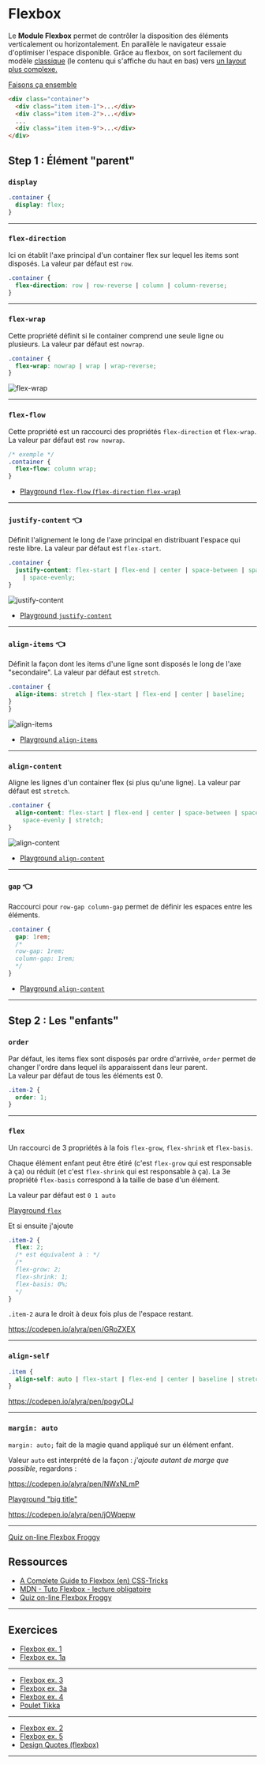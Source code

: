 # Flexbox

Le **Module Flexbox** permet de contrôler la disposition des éléments verticalement ou horizontalement. En parallèle le navigateur essaie d'optimiser l'espace disponible. Grâce au flexbox, on sort facilement du modèle [classique](https://codepen.io/alyra/debug/eYJZMVa) (le contenu qui s'affiche du haut en bas)</a> vers [un layout plus complexe.](https://codepen.io/alyra/debug/e115e4a915987967ec21f41b96c37456?editors=1100)

[Faisons ça ensemble](https://codepen.io/alyra/pen/eYJZMVa)

```html
<div class="container">
  <div class="item item-1">...</div>
  <div class="item item-2">...</div>
  ...
  <div class="item item-9">...</div>
</div>
```

## Step 1 : Élément "parent"

### <code>display</code>

```css
.container {
  display: flex;
}
```

---

### <code>flex-direction</code>

Ici on établit l'axe principal d'un container flex sur lequel les items sont disposés. La valeur par défaut est `row`.

```css
.container {
  flex-direction: row | row-reverse | column | column-reverse;
}
```

---

### <code>flex-wrap</code>

Cette propriété définit si le container comprend une seule ligne ou plusieurs. La valeur par défaut est `nowrap`.

```css
.container {
  flex-wrap: nowrap | wrap | wrap-reverse;
}
```

![flex-wrap](https://wptemplates.pehaa.com/assets/alyra/flex-wrap.png)

---

### <code>flex-flow</code>

Cette propriété est un raccourci des propriétés `flex-direction` et `flex-wrap`. La valeur par défaut est `row nowrap`.

```css
/* exemple */
.container {
  flex-flow: column wrap;
}
```

- [Playground `flex-flow` (`flex-direction` `flex-wrap`)](https://cdpn.io/alyra/debug/d0ef4e9fed51c6dcf0de9d423b642243)

---

### <code>justify-content</code> 👈

Définit l'alignement le long de l'axe principal en distribuant l'espace qui reste libre. La valeur par défaut est `flex-start`.

```css
.container {
  justify-content: flex-start | flex-end | center | space-between | space-around
    | space-evenly;
}
```

![justify-content](https://wptemplates.pehaa.com/assets/alyra/justify-content.png)

- [Playground `justify-content`](https://cdpn.io/alyra/debug/572a2fe40e375d00d458afdc37768a68)

---

### <code>align-items</code> 👈

Définit la façon dont les items d'une ligne sont disposés le long de l'axe "secondaire". La valeur par défaut est `stretch`.

```css
.container {
  align-items: stretch | flex-start | flex-end | center | baseline;
}
}
```

![align-items](https://wptemplates.pehaa.com/assets/alyra/align-items.png)

- [Playground `align-items`](https://cdpn.io/alyra/debug/9aaec9c3fa5928e7cbf845ccac43ba34)

---

### <code>align-content</code>

Aligne les lignes d'un container flex (si plus qu'une ligne). La valeur par défaut est `stretch`.

```css
.container {
  align-content: flex-start | flex-end | center | space-between | space-around |
    space-evenly | stretch;
}
```

![align-content](https://wptemplates.pehaa.com/assets/alyra/align-content.png)

- [Playground `align-content`](https://cdpn.io/alyra/debug/f32a3e24e05d59a1c4f5f31b7182c9c5)

---

### <code>gap</code> 👈

Raccourci pour `row-gap column-gap` permet de définir les espaces entre les éléments.

```css
.container {
  gap: 1rem;
  /*
  row-gap: 1rem;
  column-gap: 1rem;
  */
}
```

- [Playground `align-content`](https://cdpn.io/alyra/debug/a4466cf0ef4247de582cbe8e9ef65318)

---

## Step 2 : Les "enfants"

### `order`

Par défaut, les items flex sont disposés par ordre d'arrivée, `order` permet de changer l'ordre dans lequel ils apparaissent dans leur parent.  
La valeur par défaut de tous les éléments est 0.

```css
.item-2 {
  order: 1;
}
```

---

### `flex`

Un raccourci de 3 propriétés à la fois `flex-grow`, `flex-shrink` et `flex-basis`.

Chaque élément enfant peut être étiré (c'est `flex-grow` qui est responsable à ça) ou réduit (et c'est `flex-shrink` qui est responsable à ça). La 3e propriété `flex-basis` correspond à la taille de base d'un élément.

La valeur par défaut est `0 1 auto`

[Playground `flex`](https://cdpn.io/alyra/debug/d8c627f95d09e10c1e6f32269bba9493)

Et si ensuite j'ajoute

```css
.item-2 {
  flex: 2;
  /* est équivalent à : */
  /*
  flex-grow: 2;
  flex-shrink: 1;
  flex-basis: 0%;
  */
}
```

`.item-2` aura le droit à deux fois plus de l'espace restant.

https://codepen.io/alyra/pen/GRoZXEX

---

### `align-self`

```css
.item {
  align-self: auto | flex-start | flex-end | center | baseline | stretch;
}
```

https://codepen.io/alyra/pen/pogyOLJ

---

### `margin: auto`

`margin: auto;` fait de la magie quand appliqué sur un élément enfant.

Valeur `auto` est interprété de la façon : _j'ajoute autant de marge que possible_, regardons :

https://codepen.io/alyra/pen/NWxNLmP

[Playground "big title"](https://cdpn.io/alyra/debug/4b5981bfbfd5ae69b759661cc5de9119)

https://codepen.io/alyra/pen/jOWqepw

---

[Quiz on-line Flexbox Froggy](https://flexboxfroggy.com/#fr)

## Ressources

- [A Complete Guide to Flexbox (en) CSS-Tricks](https://css-tricks.com/snippets/css/a-guide-to-flexbox/)
- [MDN - Tuto Flexbox - lecture obligatoire](https://developer.mozilla.org/fr/docs/Apprendre/CSS/CSS_layout/Flexbox)
- [Quiz on-line Flexbox Froggy](https://flexboxfroggy.com/#fr)

---

## Exercices

- [Flexbox ex. 1 ](https://codepen.io/alyra/pen/GRoqJxR)
- [Flexbox ex. 1a](https://codepen.io/alyra/pen/PoZzqaP)

---

- [Flexbox ex. 3](https://codepen.io/alyra/pen/VwejvZw)
- [Flexbox ex. 3a](https://codepen.io/alyra/pen/xxZOwxB)
- [Flexbox ex. 4](https://codepen.io/alyra/pen/RwrRWGa)
- [Poulet Tikka](https://codepen.io/alyra/pen/jOVedgN)

---

- [Flexbox ex. 2](https://codepen.io/alyra/pen/WNrxvqO)
- [Flexbox ex. 5](https://codepen.io/alyra/pen/qBbNOod)
- [Design Quotes (flexbox)](https://codepen.io/alyra/pen/XWXraxW)

---
